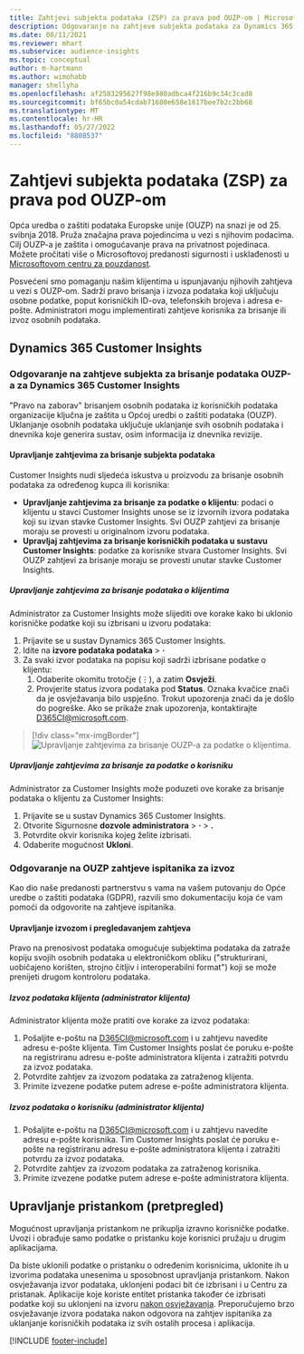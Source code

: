 ```yaml
---
title: Zahtjevi subjekta podataka (ZSP) za prava pod OUZP-om | Microsoft Docs
description: Odgovaranje na zahtjeve subjekta podataka za Dynamics 365 Customer Insights.
ms.date: 08/11/2021
ms.reviewer: mhart
ms.subservice: audience-insights
ms.topic: conceptual
author: m-hartmann
ms.author: wimohabb
manager: shellyha
ms.openlocfilehash: af2583295627f98e980adbca4f216b9c34c3cad8
ms.sourcegitcommit: bf65bc0a54cdab71680e658e1617bee7b2c2bb68
ms.translationtype: MT
ms.contentlocale: hr-HR
ms.lasthandoff: 05/27/2022
ms.locfileid: "8808537"
---
```

# <a name="data-subject-rights-dsr-requests-under-gdpr"></a>Zahtjevi subjekta podataka (ZSP) za prava pod OUZP-om

Opća uredba o zaštiti podataka Europske unije (OUZP) na snazi je od 25. svibnja 2018. Pruža značajna prava pojedincima u vezi s njihovim podacima. Cilj OUZP-a je zaštita i omogućavanje prava na privatnost pojedinaca. Možete pročitati više o Microsoftovoj predanosti sigurnosti i usklađenosti u [Microsoftovom centru za pouzdanost](https://www.microsoft.com/trust-center).

Posvećeni smo pomaganju našim klijentima u ispunjavanju njihovih zahtjeva u vezi s OUZP-om. Sadrži pravo brisanja i izvoza podataka koji uključuju osobne podatke, poput korisničkih ID-ova, telefonskih brojeva i adresa e-pošte. Administratori mogu implementirati zahtjeve korisnika za brisanje ili izvoz osobnih podataka.

## <a name="dynamics-365-customer-insights"></a>Dynamics 365 Customer Insights

### <a name="responding-to-gdpr-data-subject-delete-requests-for-dynamics-365-customer-insights"></a>Odgovaranje na zahtjeve subjekta za brisanje podataka OUZP-a za Dynamics 365 Customer Insights

"Pravo na zaborav" brisanjem osobnih podataka iz korisničkih podataka organizacije ključna je zaštita u Općoj uredbi o zaštiti podataka (OUZP). Uklanjanje osobnih podataka uključuje uklanjanje svih osobnih podataka i dnevnika koje generira sustav, osim informacija iz dnevnika revizije.

#### <a name="manage-data-subject-delete-requests"></a>Upravljanje zahtjevima za brisanje subjekta podataka

Customer Insights nudi sljedeća iskustva u proizvodu za brisanje osobnih podataka za određenog kupca ili korisnika:

- **Upravljanje zahtjevima za brisanje za podatke o klijentu**: podaci o klijentu u stavci Customer Insights unose se iz izvornih izvora podataka koji su izvan stavke Customer Insights. Svi OUZP zahtjevi za brisanje moraju se provesti u originalnom izvoru podataka.
- **Upravljaj zahtjevima za brisanje korisničkih podataka u sustavu Customer Insights**: podatke za korisnike stvara Customer Insights. Svi OUZP zahtjevi za brisanje moraju se provesti unutar stavke Customer Insights.

##### <a name="manage-requests-to-delete-customer-data"></a>Upravljanje zahtjevima za brisanje podataka o klijentima

Administrator za Customer Insights može slijediti ove korake kako bi uklonio korisničke podatke koji su izbrisani u izvoru podataka:

1. Prijavite se u sustav Dynamics 365 Customer Insights.
2. Idite na **izvore podataka podataka** > **·**
3. Za svaki izvor podataka na popisu koji sadrži izbrisane podatke o klijentu:
   1. Odaberite okomitu trotočje (&vellip;), a zatim **Osvježi**.
   2. Provjerite status izvora podataka pod **Status**. Oznaka kvačice znači da je osvježavanja bilo uspješno. Trokut upozorenja znači da je došlo do pogreške. Ako se prikaže znak upozorenja, kontaktirajte D365CI@microsoft.com.

> [!div class="mx-imgBorder"]
> ![Upravljanje zahtjevima za brisanje OUZP-a za podatke o klijentima.](media/gdpr-data-sources.png "Upravljanje zahtjevima za brisanje OUZP-a za podatke o klijentima")

##### <a name="manage-delete-requests-for-user-data"></a>Upravljanje zahtjevima za brisanje za podatke o korisniku

Administrator za Customer Insights može poduzeti ove korake za brisanje podataka o klijentu za Customer Insights:

1. Prijavite se u sustav Dynamics 365 Customer Insights.
2. Otvorite Sigurnosne **dozvole administratora** > **·** > **.**
3. Potvrdite okvir korisnika kojeg želite izbrisati.
4. Odaberite mogućnost **Ukloni**.

### <a name="responding-to-gdpr-data-subject-export-requests"></a>Odgovaranje na OUZP zahtjeve ispitanika za izvoz

Kao dio naše predanosti partnerstvu s vama na vašem putovanju do Opće uredbe o zaštiti podataka (GDPR), razvili smo dokumentaciju koja će vam pomoći da odgovorite na zahtjeve ispitanika.

#### <a name="manage-export-and-view-requests"></a>Upravljanje izvozom i pregledavanjem zahtjeva

Pravo na prenosivost podataka omogućuje subjektima podataka da zatraže kopiju svojih osobnih podataka u elektroničkom obliku ("strukturirani, uobičajeno korišten, strojno čitljiv i interoperabilni format") koji se može prenijeti drugom kontroloru podataka.

##### <a name="export-customer-data-tenant-admin"></a>Izvoz podataka klijenta (administrator klijenta)

Administrator klijenta može pratiti ove korake za izvoz podataka:

1. Pošaljite e-poštu na D365CI@microsoft.com i u zahtjevu navedite adresu e-pošte klijenta. Tim Customer Insights poslat će poruku e-pošte na registriranu adresu e-pošte administratora klijenta i zatražiti potvrdu za izvoz podataka.
2. Potvrdite zahtjev za izvozom podataka za zatraženog klijenta.
3. Primite izvezene podatke putem adrese e-pošte administratora klijenta.

##### <a name="export-user-data-tenant-admin"></a>Izvoz podataka o korisniku (administrator klijenta)

1. Pošaljite e-poštu na D365CI@microsoft.com i u zahtjevu navedite adresu e-pošte korisnika. Tim Customer Insights poslat će poruku e-pošte na registriranu adresu e-pošte administratora klijenta i zatražiti potvrdu za izvoz podataka.
2. Potvrdite zahtjev za izvozom podataka za zatraženog korisnika.
3. Primite izvezene podatke putem adrese e-pošte administratora klijenta.

## <a name="consent-management-preview"></a>Upravljanje pristankom (pretpregled)

Mogućnost upravljanja pristankom ne prikuplja izravno korisničke podatke. Uvozi i obrađuje samo podatke o pristanku koje korisnici pružaju u drugim aplikacijama.

Da biste uklonili podatke o pristanku o određenim korisnicima, uklonite ih u izvorima podataka unesenima u sposobnost upravljanja pristankom. Nakon osvježavanja izvor podataka, uklonjeni podaci bit će izbrisani i u Centru za pristanak. Aplikacije koje koriste entitet pristanka također će izbrisati podatke koji su uklonjeni na izvoru [nakon osvježavanja](system.md#refresh-processes). Preporučujemo brzo osvježavanje izvora podataka nakon odgovora na zahtjev ispitanika za uklanjanje korisničkih podataka iz svih ostalih procesa i aplikacija.

[!INCLUDE [footer-include](includes/footer-banner.md)]
